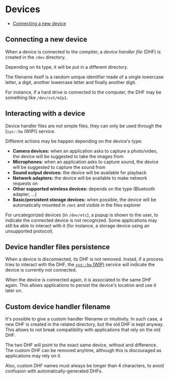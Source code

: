 # Devices

- [Connecting a new device](#connecting-a-new-device)

## Connecting a new device

When a device is connected to the compiter, a *device handler file* (DHF) is
created in the `/dev` directory.

Depending on its type, it will be put in a different directory.

The filename itself is a random unique identifier made of a single
lowercase letter, a digit, another lowercase letter and finally
another digit.

For instance, if a hard drive is connected to the computer, the DHF may be
something like `/dev/sst/m2p1`.

## Interacting with a device

Device handler files are not simple files, they can only be used through the [`sys::hw` (WIP)] service.

Different actions may be happen depending on the device's type:

- **Camera devices:** when an application asks to capture a photo/video, the device will be suggested to take the images from
- **Microphones:** when an application asks to capture sound, the device will be suggested to capture the sound from
- **Sound output devices:** the device will be available for playback
- **Network adapters:** the device will be available to make network requests on
- **Other supported wireless devices:** depends on the type (Bluetooth adapter, ...)
- **Basic/persistent storage devices:** when possible, the device will be automatically mounted in `/mnt` and visible in the files explorer

For uncategorized devices (in `/dev/etc`), a popup is shown to the user, to indicate the connected device is not
recognized. Some applications may still be able to interact with it (for instance, a storage device using an
unsupported protocol).

## Device handler files persistence

When a device is disconnected, its DHF is not removed. Instad, if a process tries to interact with the DHF, the
[`sys::hw` (WIP)]() service will indicate the device is currently not connected.

When the device is connected again, it is associated to the same DHF again. This allows applications to persist
the device's location and use it later on.

## Custom device handler filename

It's possible to give a custom handler filename or intuitivity. In such case, a new DHF is created in the related
directory, but the old DHF is kept anyway. This allows to not break compatibility with applications that rely
on the old DHF.

The two DHF will point to the exact same device, without and difference. The custom DHF can be removed anytime,
although this is discouraged as applications may rely on it.

Also, custom DHF names must always be longer than 4 characters, to avoid confusion with automatically-generated DHFs.